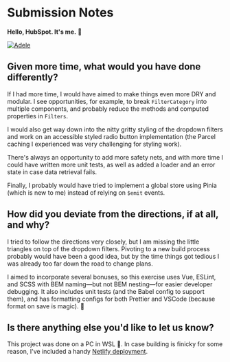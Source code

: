 # Submission Notes

**Hello, HubSpot. It's me.** 👋

[![Adele](https://github-production-user-asset-6210df.s3.amazonaws.com/61474460/260922037-bcf08d2a-8689-4cb7-90e5-f5975c977ad8.jpg)](https://youtu.be/YQHsXMglC9A?t=75)

## Given more time, what would you have done differently?

If I had more time, I would have aimed to make things even more DRY and modular. I see opportunities, for example, to break `FilterCategory` into multiple components, and probably reduce the methods and computed properties in `Filters`.

I would also get way down into the nitty gritty styling of the dropdown filters and work on an accessible styled radio button implementation (the Parcel caching I experienced was very challenging for styling work).

There's always an opportunity to add more safety nets, and with more time I could have written more unit tests, as well as added a loader and an error state in case data retrieval fails.

Finally, I probably would have tried to implement a global store using Pinia (which is new to me) instead of relying on `$emit` events.  

## How did you deviate from the directions, if at all, and why?

I tried to follow the directions very closely, but I am missing the little triangles on top of the dropdown filters. Pivoting to a new build process probably would have been a good idea, but by the time things got tedious I was already too far down the road to change plans.

I aimed to incorporate several bonuses, so this exercise uses Vue, ESLint, and SCSS with BEM naming—but not BEM nesting—for easier developer debugging. It also includes unit tests (and the Babel config to support them), and has formatting configs for both Prettier and VSCode (because format on save is magic). 🌈

## Is there anything else you'd like to let us know?

This project was done on a PC in WSL 🥔. In case building is finicky for some reason, I've included a handy [Netlify deployment](https://monumental-marshmallow-bb57db.netlify.app/).
